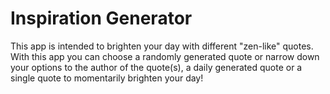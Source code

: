 # Inspiration Generator

This app is intended to brighten your day with different "zen-like" quotes. With this app you can choose a randomly generated
quote or narrow down your options to the author of the quote(s), a daily generated quote or a single quote to momentarily
brighten your day!